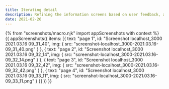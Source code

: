 ```yaml
---
title: Iterating detail
description: Refining the information screens based on user feedback, and trying out different data visualisations options.
date: 2021-02-26
---
```

{% from "screenshots/macro.njk" import appScreenshots with context %}
{{ appScreenshots({
  items: [{
      text: "page 1", id: "Screenshot localhost_3000 2021.03.16 09_31_40",
      img: { src: "screenshot-localhost_3000-2021.03.16-09_31_40.png" }
    }, {
      text: "page 2", id: "Screenshot localhost_3000 2021.03.16 09_32_14",
      img: { src: "screenshot-localhost_3000-2021.03.16-09_32_14.png" }
    }, {
      text: "page 3", id: "Screenshot localhost_3000 2021.03.16 09_32_42",
      img: { src: "screenshot-localhost_3000-2021.03.16-09_32_42.png" }
    }, {
      text: "page 4", id: "Screenshot localhost_3000 2021.03.16 09_33_11",
      img: { src: "screenshot-localhost_3000-2021.03.16-09_33_11.png" }
    }]
}) }}
